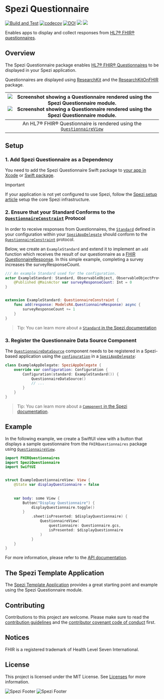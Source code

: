 <!--

This source file is part of the Stanford Spezi open-source project.

SPDX-FileCopyrightText: 2022 Stanford University and the project authors (see CONTRIBUTORS.md)

SPDX-License-Identifier: MIT
  
-->

# Spezi Questionnaire

[![Build and Test](https://github.com/StanfordSpezi/SpeziQuestionnaire/actions/workflows/build-and-test.yml/badge.svg)](https://github.com/StanfordSpezi/SpeziQuestionnaire/actions/workflows/build-and-test.yml)
[![codecov](https://codecov.io/gh/StanfordSpezi/SpeziQuestionnaire/branch/main/graph/badge.svg?token=pJpdcIATps)](https://codecov.io/gh/StanfordSpezi/SpeziQuestionnaire)
[![DOI](https://zenodo.org/badge/DOI/10.5281/zenodo.7706903.svg)](https://doi.org/10.5281/zenodo.7706903)
[![](https://img.shields.io/endpoint?url=https%3A%2F%2Fswiftpackageindex.com%2Fapi%2Fpackages%2FStanfordSpezi%2FSpeziQuestionnaire%2Fbadge%3Ftype%3Dswift-versions)](https://swiftpackageindex.com/StanfordSpezi/SpeziQuestionnaire)
[![](https://img.shields.io/endpoint?url=https%3A%2F%2Fswiftpackageindex.com%2Fapi%2Fpackages%2FStanfordSpezi%2FSpeziQuestionnaire%2Fbadge%3Ftype%3Dplatforms)](https://swiftpackageindex.com/StanfordSpezi/SpeziQuestionnaire)

Enables apps to display and collect responses from [HL7® FHIR® questionnaires](http://hl7.org/fhir/R4/questionnaire.html).


## Overview

The Spezi Questionnaire package enables [HL7® FHIR® Questionnaires](http://hl7.org/fhir/R4/questionnaire.html) to be displayed in your Spezi application.

Questionnaires are displayed using [ResearchKit](https://github.com/ResearchKit/ResearchKit) and the [ResearchKitOnFHIR](https://github.com/StanfordBDHG/ResearchKitOnFHIR) package.

| ![Screenshot showing a Questionnaire rendered using the Spezi Questionnaire module.](Sources/SpeziQuestionnaire/SpeziQuestionnaire.docc/Resources/Overview.png#gh-light-mode-only) ![Screenshot showing a Questionnaire rendered using the Spezi Questionnaire module.](Sources/SpeziQuestionnaire/SpeziQuestionnaire.docc/Resources/Overview~dark.png#gh-dark-mode-only) |
 |:---:|
 |An HL7® FHIR® Questionnaire is rendered using the [`QuestionnaireView`](https://swiftpackageindex.com/stanfordspezi/speziquestionnaire/documentation/speziquestionnaire/questionnaireview)|


## Setup

### 1. Add Spezi Questionnaire as a Dependency

You need to add the Spezi Questionnaire Swift package to
[your app in Xcode](https://developer.apple.com/documentation/xcode/adding-package-dependencies-to-your-app#) or
[Swift package](https://developer.apple.com/documentation/xcode/creating-a-standalone-swift-package-with-xcode#Add-a-dependency-on-another-Swift-package).

> [!IMPORTANT]
> If your application is not yet configured to use Spezi, follow the [Spezi setup article](https://swiftpackageindex.com/stanfordspezi/spezi/documentation/spezi/setup) setup the core Spezi infrastructure.

### 2. Ensure that your Standard Conforms to the [`QuestionnaireConstraint`](https://swiftpackageindex.com/stanfordspezi/speziquestionnaire/documentation/speziquestionnaire/questionnaireconstraint) Protocol

In order to receive responses from Questionnaires, the [`Standard`](https://swiftpackageindex.com/stanfordspezi/spezi/documentation/spezi/standard) defined in your configuration within your [`SpeziAppDelegate`](https://swiftpackageindex.com/stanfordspezi/spezi/documentation/spezi/speziappdelegate) should conform to the [`QuestionnaireConstraint`](https://swiftpackageindex.com/stanfordspezi/speziquestionnaire/documentation/speziquestionnaire/questionnaireconstraint) protocol.

Below, we create an `ExampleStandard` and extend it to implement an `add` function which receives the result of our questionnaire as a [FHIR QuestionnaireResponse](http://hl7.org/fhir/R4/questionnaireresponse.html). In this simple example, completing a survey increases the surveyResponseCount.

```swift
/// An example Standard used for the configuration.
actor ExampleStandard: Standard, ObservableObject, ObservableObjectProvider {
    @Published @MainActor var surveyResponseCount: Int = 0
}


extension ExampleStandard: QuestionnaireConstraint {
    func add(response: ModelsR4.QuestionnaireResponse) async {
        surveyResponseCount += 1
    }
}
```

> Tip: You can learn more about a [`Standard` in the Spezi documentation](https://swiftpackageindex.com/stanfordspezi/spezi/documentation/spezi/standard)

### 3. Register the Questionnaire Data Source Component

The [`QuestionnaireDataSource`](https://swiftpackageindex.com/stanfordspezi/speziquestionnaire/documentation/speziquestionnaire/questionnairedatasource) component needs to be registered in a Spezi-based application using the [`configuration`](https://swiftpackageindex.com/stanfordspezi/spezi/documentation/spezi/speziappdelegate/configuration) in a
 [`SpeziAppDelegate`](https://swiftpackageindex.com/stanfordspezi/spezi/documentation/spezi/speziappdelegate):

```swift
class ExampleAppDelegate: SpeziAppDelegate {
    override var configuration: Configuration {
        Configuration(standard: ExampleStandard()) {
            QuestionnaireDataSource()
            // ...
        }
    }
}
```

> Tip: You can learn more about a [`Component` in the Spezi documentation](https://swiftpackageindex.com/stanfordspezi/spezi/documentation/spezi/component).


## Example

In the following example, we create a SwiftUI view with a button that displays a sample questionnaire from the `FHIRQuestionnaires` package using [`QuestionnaireView`](https://swiftpackageindex.com/stanfordspezi/speziquestionnaire/documentation/speziquestionnaire/questionnaireview).

```swift
import FHIRQuestionnaires
import SpeziQuestionnaire
import SwiftUI


struct ExampleQuestionnaireView: View {
    @State var displayQuestionnaire = false
    
    
    var body: some View {
        Button("Display Questionnaire") {
            displayQuestionnaire.toggle()
        }
            .sheet(isPresented: $displayQuestionnaire) {
                QuestionnaireView(
                    questionnaire: Questionnaire.gcs,
                    isPresented: $displayQuestionnaire
                )
            }
    }
}
```
For more information, please refer to the [API documentation](https://swiftpackageindex.com/StanfordSpezi/SpeziQuestionnaire/documentation).


## The Spezi Template Application

The [Spezi Template Application](https://github.com/StanfordSpezi/SpeziTemplateApplication) provides a great starting point and example using the Spezi Questionnaire module.


## Contributing

Contributions to this project are welcome. Please make sure to read the [contribution guidelines](https://github.com/StanfordSpezi/.github/blob/main/CONTRIBUTING.md) and the [contributor covenant code of conduct](https://github.com/StanfordSpezi/.github/blob/main/CODE_OF_CONDUCT.md) first.

## Notices

FHIR is a registered trademark of Health Level Seven International.

## License

This project is licensed under the MIT License. See [Licenses](https://github.com/StanfordSpezi/SpeziQuestionnaire/tree/main/LICENSES) for more information.

![Spezi Footer](https://raw.githubusercontent.com/StanfordSpezi/.github/main/assets/FooterLight.png#gh-light-mode-only)
![Spezi Footer](https://raw.githubusercontent.com/StanfordSpezi/.github/main/assets/FooterDark.png#gh-dark-mode-only)
